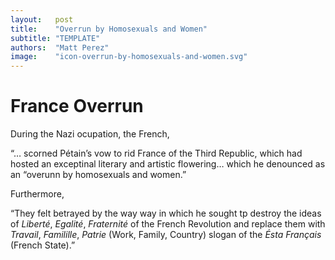 ```yaml
---
layout:   post
title:    "Overrun by Homosexuals and Women"
subtitle: "TEMPLATE"
authors:  "Matt Perez"
image:    "icon-overrun-by-homosexuals-and-women.svg"
---
```


<div style='display:none; '>
 <p>France overrun by homosexuals and women.</p>
</div>

<h1>France Overrun</h1>
 <p>During the Nazi ocupation, the French,
 <div class="_citation">
  <p>&ldquo;&hellip; scorned P&eacute;tain&rsquo;s vow to rid France of the Third Republic, which had hosted an exceptinal literary and artistic flowering&hellip; which he denounced as an &ldquo;overunn by homosexuals and women.&rdquo;</p>
 </div>
Furthermore,
 <div class="_citation">
  <p>&ldquo;They felt betrayed by the way way in which he sought tp destroy the ideas of <em>Libert&eacute;</em>, <em>Egalit&eacute;</em>, <em>Fraternit&eacute;</em> of the French Revolution and replace them with <em>Travail</em>, <em>Familille</em>, <em>Patrie</em> (Work, Family, Country) slogan of the <em>Ésta Français</em> (French State).&rdquo;</p>
 </div>